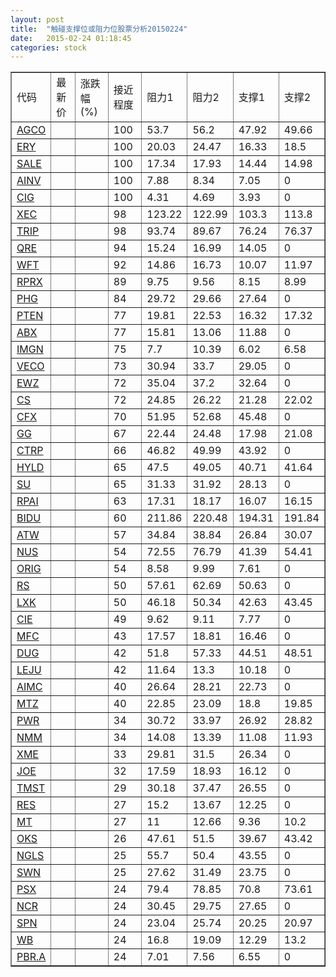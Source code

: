 ```yaml
---
layout: post
title:  "触碰支撑位或阻力位股票分析20150224"
date:   2015-02-24 01:18:45
categories: stock
---
```

<script type="text/javascript">
var stockList = []
stockList.push('gb_agco');
stockList.push('gb_ery');
stockList.push('gb_sale');
stockList.push('gb_ainv');
stockList.push('gb_cig');
stockList.push('gb_xec');
stockList.push('gb_trip');
stockList.push('gb_qre');
stockList.push('gb_wft');
stockList.push('gb_rprx');
stockList.push('gb_phg');
stockList.push('gb_pten');
stockList.push('gb_abx');
stockList.push('gb_imgn');
stockList.push('gb_veco');
stockList.push('gb_ewz');
stockList.push('gb_cs');
stockList.push('gb_cfx');
stockList.push('gb_gg');
stockList.push('gb_ctrp');
stockList.push('gb_hyld');
stockList.push('gb_su');
stockList.push('gb_rpai');
stockList.push('gb_bidu');
stockList.push('gb_atw');
stockList.push('gb_nus');
stockList.push('gb_orig');
stockList.push('gb_rs');
stockList.push('gb_lxk');
stockList.push('gb_cie');
stockList.push('gb_mfc');
stockList.push('gb_dug');
stockList.push('gb_leju');
stockList.push('gb_aimc');
stockList.push('gb_mtz');
stockList.push('gb_pwr');
stockList.push('gb_nmm');
stockList.push('gb_xme');
stockList.push('gb_joe');
stockList.push('gb_tmst');
stockList.push('gb_res');
stockList.push('gb_mt');
stockList.push('gb_oks');
stockList.push('gb_ngls');
stockList.push('gb_swn');
stockList.push('gb_psx');
stockList.push('gb_ncr');
stockList.push('gb_spn');
stockList.push('gb_wb');
stockList.push('gb_pbr.a');
</script>
<table border="1">
 <tr>
 <td>代码</td>
 <td>最新价</td>
 <td>涨跌幅(%)</td>
 <td>接近程度</td>
 <td>阻力1</td>
 <td>阻力2</td>
 <td>支撑1</td>
 <td>支撑2</td>
</tr>
  <tr id="agco" class="green">
  <td><a href="http://stock.finance.sina.com.cn/usstock/quotes/AGCO.html" target="_blank">AGCO</a></td><td></td><td></td><td>100</td><td>53.7</td><td>56.2</td><td>47.92</td><td>49.66</td></tr>
  <tr id="ery" class="green">
  <td><a href="http://stock.finance.sina.com.cn/usstock/quotes/ERY.html" target="_blank">ERY</a></td><td></td><td></td><td>100</td><td>20.03</td><td>24.47</td><td>16.33</td><td>18.5</td></tr>
  <tr id="sale" class="red">
  <td><a href="http://stock.finance.sina.com.cn/usstock/quotes/SALE.html" target="_blank">SALE</a></td><td></td><td></td><td>100</td><td>17.34</td><td>17.93</td><td>14.44</td><td>14.98</td></tr>
  <tr id="ainv" class="red">
  <td><a href="http://stock.finance.sina.com.cn/usstock/quotes/AINV.html" target="_blank">AINV</a></td><td></td><td></td><td>100</td><td>7.88</td><td>8.34</td><td>7.05</td><td>0</td></tr>
  <tr id="cig" class="red">
  <td><a href="http://stock.finance.sina.com.cn/usstock/quotes/CIG.html" target="_blank">CIG</a></td><td></td><td></td><td>100</td><td>4.31</td><td>4.69</td><td>3.93</td><td>0</td></tr>
  <tr id="xec" class="green">
  <td><a href="http://stock.finance.sina.com.cn/usstock/quotes/XEC.html" target="_blank">XEC</a></td><td></td><td></td><td>98</td><td>123.22</td><td>122.99</td><td>103.3</td><td>113.8</td></tr>
  <tr id="trip" class="red">
  <td><a href="http://stock.finance.sina.com.cn/usstock/quotes/TRIP.html" target="_blank">TRIP</a></td><td></td><td></td><td>98</td><td>93.74</td><td>89.67</td><td>76.24</td><td>76.37</td></tr>
  <tr id="qre" class="red">
  <td><a href="http://stock.finance.sina.com.cn/usstock/quotes/QRE.html" target="_blank">QRE</a></td><td></td><td></td><td>94</td><td>15.24</td><td>16.99</td><td>14.05</td><td>0</td></tr>
  <tr id="wft" class="green">
  <td><a href="http://stock.finance.sina.com.cn/usstock/quotes/WFT.html" target="_blank">WFT</a></td><td></td><td></td><td>92</td><td>14.86</td><td>16.73</td><td>10.07</td><td>11.97</td></tr>
  <tr id="rprx" class="green">
  <td><a href="http://stock.finance.sina.com.cn/usstock/quotes/RPRX.html" target="_blank">RPRX</a></td><td></td><td></td><td>89</td><td>9.75</td><td>9.56</td><td>8.15</td><td>8.99</td></tr>
  <tr id="phg" class="red">
  <td><a href="http://stock.finance.sina.com.cn/usstock/quotes/PHG.html" target="_blank">PHG</a></td><td></td><td></td><td>84</td><td>29.72</td><td>29.66</td><td>27.64</td><td>0</td></tr>
  <tr id="pten" class="green">
  <td><a href="http://stock.finance.sina.com.cn/usstock/quotes/PTEN.html" target="_blank">PTEN</a></td><td></td><td></td><td>77</td><td>19.81</td><td>22.53</td><td>16.32</td><td>17.32</td></tr>
  <tr id="abx" class="red">
  <td><a href="http://stock.finance.sina.com.cn/usstock/quotes/ABX.html" target="_blank">ABX</a></td><td></td><td></td><td>77</td><td>15.81</td><td>13.06</td><td>11.88</td><td>0</td></tr>
  <tr id="imgn" class="red">
  <td><a href="http://stock.finance.sina.com.cn/usstock/quotes/IMGN.html" target="_blank">IMGN</a></td><td></td><td></td><td>75</td><td>7.7</td><td>10.39</td><td>6.02</td><td>6.58</td></tr>
  <tr id="veco" class="green">
  <td><a href="http://stock.finance.sina.com.cn/usstock/quotes/VECO.html" target="_blank">VECO</a></td><td></td><td></td><td>73</td><td>30.94</td><td>33.7</td><td>29.05</td><td>0</td></tr>
  <tr id="ewz" class="red">
  <td><a href="http://stock.finance.sina.com.cn/usstock/quotes/EWZ.html" target="_blank">EWZ</a></td><td></td><td></td><td>72</td><td>35.04</td><td>37.2</td><td>32.64</td><td>0</td></tr>
  <tr id="cs" class="red">
  <td><a href="http://stock.finance.sina.com.cn/usstock/quotes/CS.html" target="_blank">CS</a></td><td></td><td></td><td>72</td><td>24.85</td><td>26.22</td><td>21.28</td><td>22.02</td></tr>
  <tr id="cfx" class="red">
  <td><a href="http://stock.finance.sina.com.cn/usstock/quotes/CFX.html" target="_blank">CFX</a></td><td></td><td></td><td>70</td><td>51.95</td><td>52.68</td><td>45.48</td><td>0</td></tr>
  <tr id="gg" class="green">
  <td><a href="http://stock.finance.sina.com.cn/usstock/quotes/GG.html" target="_blank">GG</a></td><td></td><td></td><td>67</td><td>22.44</td><td>24.48</td><td>17.98</td><td>21.08</td></tr>
  <tr id="ctrp" class="red">
  <td><a href="http://stock.finance.sina.com.cn/usstock/quotes/CTRP.html" target="_blank">CTRP</a></td><td></td><td></td><td>66</td><td>46.82</td><td>49.99</td><td>43.92</td><td>0</td></tr>
  <tr id="hyld" class="green">
  <td><a href="http://stock.finance.sina.com.cn/usstock/quotes/HYLD.html" target="_blank">HYLD</a></td><td></td><td></td><td>65</td><td>47.5</td><td>49.05</td><td>40.71</td><td>41.64</td></tr>
  <tr id="su" class="red">
  <td><a href="http://stock.finance.sina.com.cn/usstock/quotes/SU.html" target="_blank">SU</a></td><td></td><td></td><td>65</td><td>31.33</td><td>31.92</td><td>28.13</td><td>0</td></tr>
  <tr id="rpai" class="green">
  <td><a href="http://stock.finance.sina.com.cn/usstock/quotes/RPAI.html" target="_blank">RPAI</a></td><td></td><td></td><td>63</td><td>17.31</td><td>18.17</td><td>16.07</td><td>16.15</td></tr>
  <tr id="bidu" class="red">
  <td><a href="http://stock.finance.sina.com.cn/usstock/quotes/BIDU.html" target="_blank">BIDU</a></td><td></td><td></td><td>60</td><td>211.86</td><td>220.48</td><td>194.31</td><td>191.84</td></tr>
  <tr id="atw" class="red">
  <td><a href="http://stock.finance.sina.com.cn/usstock/quotes/ATW.html" target="_blank">ATW</a></td><td></td><td></td><td>57</td><td>34.84</td><td>38.84</td><td>26.84</td><td>30.07</td></tr>
  <tr id="nus" class="green">
  <td><a href="http://stock.finance.sina.com.cn/usstock/quotes/NUS.html" target="_blank">NUS</a></td><td></td><td></td><td>54</td><td>72.55</td><td>76.79</td><td>41.39</td><td>54.41</td></tr>
  <tr id="orig" class="red">
  <td><a href="http://stock.finance.sina.com.cn/usstock/quotes/ORIG.html" target="_blank">ORIG</a></td><td></td><td></td><td>54</td><td>8.58</td><td>9.99</td><td>7.61</td><td>0</td></tr>
  <tr id="rs" class="red">
  <td><a href="http://stock.finance.sina.com.cn/usstock/quotes/RS.html" target="_blank">RS</a></td><td></td><td></td><td>50</td><td>57.61</td><td>62.69</td><td>50.63</td><td>0</td></tr>
  <tr id="lxk" class="green">
  <td><a href="http://stock.finance.sina.com.cn/usstock/quotes/LXK.html" target="_blank">LXK</a></td><td></td><td></td><td>50</td><td>46.18</td><td>50.34</td><td>42.63</td><td>43.45</td></tr>
  <tr id="cie" class="green">
  <td><a href="http://stock.finance.sina.com.cn/usstock/quotes/CIE.html" target="_blank">CIE</a></td><td></td><td></td><td>49</td><td>9.62</td><td>9.11</td><td>7.77</td><td>0</td></tr>
  <tr id="mfc" class="red">
  <td><a href="http://stock.finance.sina.com.cn/usstock/quotes/MFC.html" target="_blank">MFC</a></td><td></td><td></td><td>43</td><td>17.57</td><td>18.81</td><td>16.46</td><td>0</td></tr>
  <tr id="dug" class="red">
  <td><a href="http://stock.finance.sina.com.cn/usstock/quotes/DUG.html" target="_blank">DUG</a></td><td></td><td></td><td>42</td><td>51.8</td><td>57.33</td><td>44.51</td><td>48.51</td></tr>
  <tr id="leju" class="green">
  <td><a href="http://stock.finance.sina.com.cn/usstock/quotes/LEJU.html" target="_blank">LEJU</a></td><td></td><td></td><td>42</td><td>11.64</td><td>13.3</td><td>10.18</td><td>0</td></tr>
  <tr id="aimc" class="red">
  <td><a href="http://stock.finance.sina.com.cn/usstock/quotes/AIMC.html" target="_blank">AIMC</a></td><td></td><td></td><td>40</td><td>26.64</td><td>28.21</td><td>22.73</td><td>0</td></tr>
  <tr id="mtz" class="green">
  <td><a href="http://stock.finance.sina.com.cn/usstock/quotes/MTZ.html" target="_blank">MTZ</a></td><td></td><td></td><td>40</td><td>22.85</td><td>23.09</td><td>18.8</td><td>19.85</td></tr>
  <tr id="pwr" class="green">
  <td><a href="http://stock.finance.sina.com.cn/usstock/quotes/PWR.html" target="_blank">PWR</a></td><td></td><td></td><td>34</td><td>30.72</td><td>33.97</td><td>26.92</td><td>28.82</td></tr>
  <tr id="nmm" class="green">
  <td><a href="http://stock.finance.sina.com.cn/usstock/quotes/NMM.html" target="_blank">NMM</a></td><td></td><td></td><td>34</td><td>14.08</td><td>13.39</td><td>11.08</td><td>11.93</td></tr>
  <tr id="xme" class="red">
  <td><a href="http://stock.finance.sina.com.cn/usstock/quotes/XME.html" target="_blank">XME</a></td><td></td><td></td><td>33</td><td>29.81</td><td>31.5</td><td>26.34</td><td>0</td></tr>
  <tr id="joe" class="red">
  <td><a href="http://stock.finance.sina.com.cn/usstock/quotes/JOE.html" target="_blank">JOE</a></td><td></td><td></td><td>32</td><td>17.59</td><td>18.93</td><td>16.12</td><td>0</td></tr>
  <tr id="tmst" class="red">
  <td><a href="http://stock.finance.sina.com.cn/usstock/quotes/TMST.html" target="_blank">TMST</a></td><td></td><td></td><td>29</td><td>30.18</td><td>37.47</td><td>26.55</td><td>0</td></tr>
  <tr id="res" class="red">
  <td><a href="http://stock.finance.sina.com.cn/usstock/quotes/RES.html" target="_blank">RES</a></td><td></td><td></td><td>27</td><td>15.2</td><td>13.67</td><td>12.25</td><td>0</td></tr>
  <tr id="mt" class="red">
  <td><a href="http://stock.finance.sina.com.cn/usstock/quotes/MT.html" target="_blank">MT</a></td><td></td><td></td><td>27</td><td>11</td><td>12.66</td><td>9.36</td><td>10.2</td></tr>
  <tr id="oks" class="green">
  <td><a href="http://stock.finance.sina.com.cn/usstock/quotes/OKS.html" target="_blank">OKS</a></td><td></td><td></td><td>26</td><td>47.61</td><td>51.5</td><td>39.67</td><td>43.42</td></tr>
  <tr id="ngls" class="green">
  <td><a href="http://stock.finance.sina.com.cn/usstock/quotes/NGLS.html" target="_blank">NGLS</a></td><td></td><td></td><td>25</td><td>55.7</td><td>50.4</td><td>43.55</td><td>0</td></tr>
  <tr id="swn" class="red">
  <td><a href="http://stock.finance.sina.com.cn/usstock/quotes/SWN.html" target="_blank">SWN</a></td><td></td><td></td><td>25</td><td>27.62</td><td>31.49</td><td>23.75</td><td>0</td></tr>
  <tr id="psx" class="green">
  <td><a href="http://stock.finance.sina.com.cn/usstock/quotes/PSX.html" target="_blank">PSX</a></td><td></td><td></td><td>24</td><td>79.4</td><td>78.85</td><td>70.8</td><td>73.61</td></tr>
  <tr id="ncr" class="green">
  <td><a href="http://stock.finance.sina.com.cn/usstock/quotes/NCR.html" target="_blank">NCR</a></td><td></td><td></td><td>24</td><td>30.45</td><td>29.75</td><td>27.65</td><td>0</td></tr>
  <tr id="spn" class="green">
  <td><a href="http://stock.finance.sina.com.cn/usstock/quotes/SPN.html" target="_blank">SPN</a></td><td></td><td></td><td>24</td><td>23.04</td><td>25.74</td><td>20.25</td><td>20.97</td></tr>
  <tr id="wb" class="green">
  <td><a href="http://stock.finance.sina.com.cn/usstock/quotes/WB.html" target="_blank">WB</a></td><td></td><td></td><td>24</td><td>16.8</td><td>19.09</td><td>12.29</td><td>13.2</td></tr>
  <tr id="pbr.a" class="green">
  <td><a href="http://stock.finance.sina.com.cn/usstock/quotes/PBR.A.html" target="_blank">PBR.A</a></td><td></td><td></td><td>24</td><td>7.01</td><td>7.56</td><td>6.55</td><td>0</td></tr>
</table>

